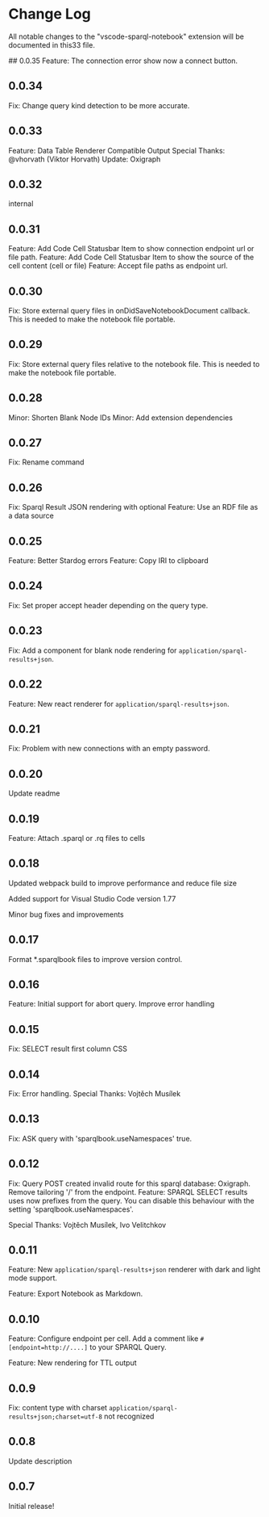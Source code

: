 # Change Log

All notable changes to the "vscode-sparql-notebook" extension will be documented in this33 file.

## 0.0.35
Feature: The connection error show now a connect button.

## 0.0.34
Fix: Change query kind detection to be more accurate.

## 0.0.33
Feature: Data Table Renderer Compatible Output
Special Thanks: @vhorvath (Viktor Horvath)
Update: Oxigraph

## 0.0.32
internal

## 0.0.31
Feature: Add Code Cell Statusbar Item to show connection endpoint url or file path.
Feature: Add Code Cell Statusbar Item to show the source of the cell content (cell or file)
Feature: Accept file paths as endpoint url.

## 0.0.30
Fix: Store external query files in onDidSaveNotebookDocument callback. This is needed to make the notebook file portable.

## 0.0.29
Fix: Store external query files relative to the notebook file. This is needed to make the notebook file portable.

## 0.0.28
Minor: Shorten Blank Node IDs
Minor: Add extension dependencies

## 0.0.27
Fix: Rename command


## 0.0.26
Fix: Sparql Result JSON rendering with optional
Feature: Use an RDF file as a data source

## 0.0.25
Feature: Better Stardog errors
Feature: Copy IRI to clipboard

## 0.0.24
Fix: Set proper accept header depending on the query type.

## 0.0.23
Fix: Add a component for blank node rendering for `application/sparql-results+json`.

## 0.0.22
Feature: New react renderer for `application/sparql-results+json`.

## 0.0.21
Fix: Problem with new connections with an empty password.

## 0.0.20
Update readme

## 0.0.19
Feature: Attach .sparql or .rq files to cells

##  0.0.18
Updated webpack build to improve performance and reduce file size

Added support for Visual Studio Code version 1.77

Minor bug fixes and improvements 

##  0.0.17
Format *.sparqlbook files to improve version control. 

##  0.0.16
Feature: Initial support for abort query.
Improve error handling

##  0.0.15
Fix: SELECT result first column CSS

## 0.0.14

Fix: Error handling.
Special Thanks: Vojtěch Musílek

## 0.0.13

Fix: ASK query with 'sparqlbook.useNamespaces' true.

## 0.0.12

Fix: Query POST created invalid route for this sparql database: Oxigraph. Remove tailoring '/' from the endpoint.
Feature: SPARQL SELECT results uses now prefixes from the query. You can disable this behaviour with the setting 'sparqlbook.useNamespaces'.

Special Thanks: Vojtěch Musílek, Ivo Velitchkov

## 0.0.11

Feature: New `application/sparql-results+json` renderer with dark and light mode support.

Feature: Export Notebook as Markdown.

## 0.0.10

Feature: Configure endpoint per cell. Add a comment like `# [endpoint=http://....]` to your SPARQL Query.

Feature: New rendering for TTL output

## 0.0.9

Fix: content type with charset `application/sparql-results+json;charset=utf-8` not recognized

## 0.0.8

Update description

## 0.0.7

Initial release!
